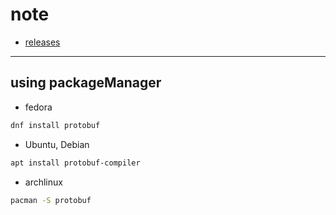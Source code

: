 # note

- [releases](https://github.com/protocolbuffers/protobuf/releases)

---

## using packageManager

- fedora

```sh
dnf install protobuf
```

- Ubuntu, Debian

```sh
apt install protobuf-compiler
```

- archlinux

```sh
pacman -S protobuf
```
